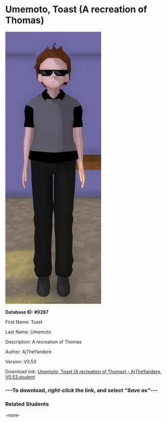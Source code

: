# Umemoto, Toast (A recreation of Thomas)

<img src="../../Files/Images/Umemoto, Toast (A recreation of Thomas).png" title="Umemoto, Toast (A recreation of Thomas) - AjTheYandere, V0.53">

**Database ID: #0287**

First Name: Toast

Last Name: Umemoto

Description: A recreation of Thomas

Author: AjTheYandere

Version: V0.53

Download link: <a href="https://raw.githubusercontent.com/Arbiter1223/Daigaku-Gurashi-Custom-Students/master/Files/Student%20Files/Umemoto%2C%20Toast%20(A%20recreation%20of%20Thomas)%20-%20AjTheYandere%2C%20V0.53.student">Umemoto, Toast (A recreation of Thomas) - AjTheYandere, V0.53.student</a>

### ---**To download, _right-click_ the link, and select _"Save as"_**---

### Related Students

-none-
